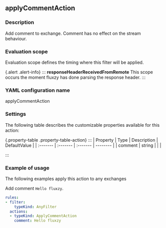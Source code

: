 ## applyCommentAction

### Description

Add comment to exchange. Comment has no effect on the stream behaviour.

### Evaluation scope

Evaluation scope defines the timing where this filter will be applied. 

{.alert .alert-info}
:::
**responseHeaderReceivedFromRemote** This scope occurs the moment fluxzy has done parsing the response header.
:::

### YAML configuration name

applyCommentAction

### Settings

The following table describes the customizable properties available for this action: 

{.property-table .property-table-action}
:::
| Property | Type | Description | DefaultValue |
| :------- | :------- | :------- | -------- |
| comment | string |  |  |

:::
### Example of usage

The following examples apply this action to any exchanges

Add comment `Hello fluxzy`.

```yaml
rules:
- filter:
    typeKind: AnyFilter
  actions:
  - typeKind: ApplyCommentAction
    comment: Hello fluxzy
```



